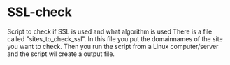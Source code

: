 # SSL-check
Script to check if SSL is used and what algorithm is used
 There is a file called "sites_to_check_ssl". In this file you put the domainnames of the site you want to check. Then you run the script from a Linux computer/server and the script wil create a output file.
